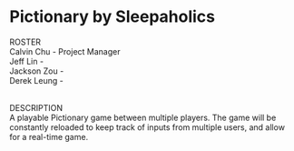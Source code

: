 # Pictionary by Sleepaholics

ROSTER <br>
Calvin Chu - Project Manager <br>
Jeff Lin - <br>
Jackson Zou -  <br>
Derek Leung -  <br><br>

DESCRIPTION <br>
A playable Pictionary game between multiple players. The game will be constantly reloaded to keep track of inputs from multiple users, and allow for a real-time game. 
